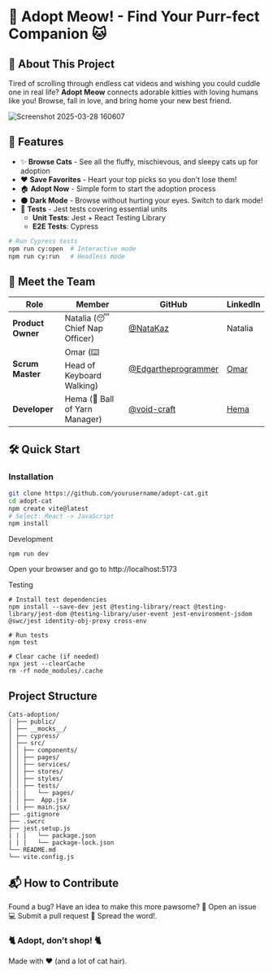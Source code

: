 # 🐾 Adopt Meow! - Find Your Purr-fect Companion 🐱

## 📜 About This Project
Tired of scrolling through endless cat videos and wishing you could cuddle one in real life? **Adopt Meow** connects adorable kitties with loving humans like you! Browse, fall in love, and bring home your new best friend.

![Screenshot 2025-03-28 160607](https://github.com/user-attachments/assets/4750880a-342a-40a3-b5da-2beccdab222b)

## 🚀 Features
- ✨ **Browse Cats** - See all the fluffy, mischievous, and sleepy cats up for adoption
- ❤️ **Save Favorites** - Heart your top picks so you don't lose them!
- 🏠 **Adopt Now** - Simple form to start the adoption process
- 🌑 **Dark Mode** - Browse without hurting your eyes. Switch to dark mode!
- 🧪 **Tests** - Jest tests covering essential units
  - **Unit Tests**: Jest + React Testing Library
  - **E2E Tests**: Cypress
  
```bash
# Run Cypress tests
npm run cy:open  # Interactive mode
npm run cy:run   # Headless mode
```

## 👥 Meet the Team

| Role              | Member           | GitHub | LinkedIn |
|-------------------|------------------|--------|----------|
| **Product Owner** | Natalia (😴 Chief Nap Officer) | [@NataKaz](https://github.com/NataKaz) | Natalia |
| **Scrum Master**  | Omar (⌨️ Head of Keyboard Walking) | [@Edgartheprogrammer](https://github.com/Edgartheprogrammer) | [Omar](https://www.linkedin.com/in/edgar-omar-guti%C3%A9rrez-hern%C3%A1ndez) |
| **Developer**     | Hema (🧶 Ball of Yarn Manager) | [@void-craft](https://github.com/void-craft) | [Hema](https://linkedin.com/in/hemaps) |

## 🛠️ Quick Start

### Installation
```bash
git clone https://github.com/yourusername/adopt-cat.git
cd adopt-cat
npm create vite@latest
# Select: React -> JavaScript
npm install
```

Development
```
npm run dev
```
Open your browser and go to http://localhost:5173

Testing
```
# Install test dependencies
npm install --save-dev jest @testing-library/react @testing-library/jest-dom @testing-library/user-event jest-environment-jsdom @swc/jest identity-obj-proxy cross-env

# Run tests
npm test

# Clear cache (if needed)
npx jest --clearCache
rm -rf node_modules/.cache
```

## Project Structure
```
Cats-adoption/
│ ├── public/
│ ├── __mocks__/
│ ├── cypress/
│ ├── src/
│ │ ├── components/
│ │ ├── pages/
│ │ ├── services/
│ │ ├── stores/
│ │ ├── styles/
│ │ ├── tests/
| | |   └── pages/
│ │ ├──  App.jsx
| | ├── main.jsx/
├── .gitignore
├── .swcrc
├── jest.setup.js
| | |   └── package.json
| | |   └── package-lock.json
└── README.md
└── vite.config.js
```

## 📬 How to Contribute
Found a bug? Have an idea to make this more pawsome?
🐛 Open an issue
💻 Submit a pull request
📢 Spread the word!.

### 🐈 Adopt, don’t shop! 🐈

Made with ❤️ (and a lot of cat hair).
